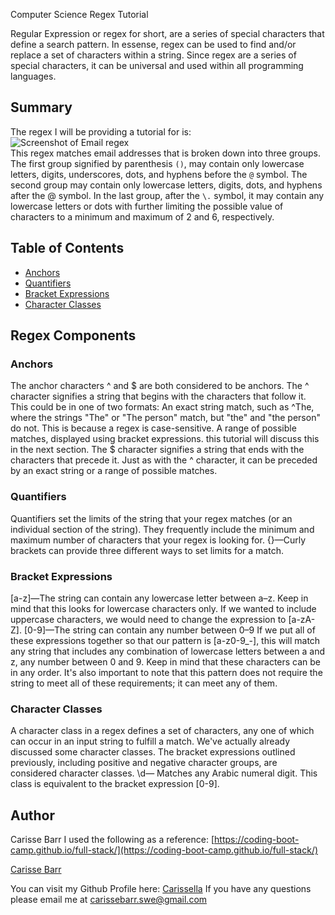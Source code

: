 Computer Science Regex Tutorial

Regular Expression or regex for short, are a series of special characters that define a search pattern. In essense, regex can be used to find and/or replace a set of characters within a string. Since regex are a series of special characters, it can be universal and used within all programming languages.

## Summary

The regex I will be providing a tutorial for is:
<br />
![Screenshot of Email regex](https://gist.github.com/ItsMARPON/3de0eb86a1e2e3bbc75c401b539556e6/raw/dd0f5aaefc313c5fbcf08ec7c88db22f9091d6c0/email-regexex1.png)
<br />
This regex matches email addresses that is broken down into three groups. The first group signified by parenthesis `()`, may contain only lowercase letters, digits, underscores, dots, and hyphens before the `@` symbol. The second group may contain only lowercase letters, digits, dots, and hyphens after the @ symbol. In the last group, after the `\.` symbol, it may contain any lowercase letters or dots with further limiting the possible value of characters to a minimum and maximum of 2 and 6, respectively.

## Table of Contents

- [Anchors](#anchors)
- [Quantifiers](#quantifiers)
- [Bracket Expressions](#bracket-expressions)
- [Character Classes](#character-classes)

## Regex Components

### Anchors

The anchor characters ^ and $ are both considered to be anchors. The ^ character signifies a
string that begins with the characters that follow it. This could be in one of two formats:
An exact string match, such as ^The, where the strings "The" or "The person" match, but "the" and "the person" do not.
This is because a regex is case-sensitive.
A range of possible matches, displayed using bracket expressions. this tutorial will discuss this in the next section.
The $ character signifies a string that ends with the characters that precede it. Just as with the ^ character,
it can be preceded by an exact string or a range of possible matches.

### Quantifiers

Quantifiers set the limits of the string that your regex matches (or an individual section of the string).
They frequently include the minimum and maximum number of characters that your regex is looking for.
{}—Curly brackets can provide three different ways to set limits for a match.

### Bracket Expressions

[a-z]—The string can contain any lowercase letter between a–z. Keep in mind that this looks for lowercase characters only.
If we wanted to include uppercase characters, we would need to change the expression to [a-zA-Z].
[0-9]—The string can contain any number between 0–9
If we put all of these expressions together so that our pattern is [a-z0-9_-], this will match any string that includes any combination of lowercase letters between a and z, any number between 0 and 9.
Keep in mind that these characters can be in any order. It's also important to note that this pattern does not require the string to meet all of these requirements; it can meet any of them.

### Character Classes

A character class in a regex defines a set of characters, any one of which can occur in an input string to fulfill a match.
We've actually already discussed some character classes.
The bracket expressions outlined previously, including positive and negative character groups, are considered character classes.
\d— Matches any Arabic numeral digit. This class is equivalent to the bracket expression [0-9].

## Author

Carisse Barr
I used the following as a reference: [https://coding-boot-camp.github.io/full-stack/](https://coding-boot-camp.github.io/full-stack/)

[Carisse Barr](https://github.com/carissella)

You can visit my Github Profile here: [Carissella](https://github.com/carissella) 
  If you have any questions please email me at carissebarr.swe@gmail.com